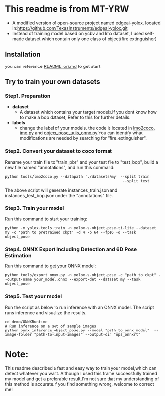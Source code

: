 # This readme is from MT-YRW
* A modified version of open-source project named edgeai-yolox. located in:https://github.com/TexasInstruments/edgeai-yolox.git
* Instead of training model based on ycbv and lmo dataset, I used self-made dataset which contain only one class of object(fire extinguisher) 


## Installation  
you can reference [README_ori.md](./README_ori.md) to get start

## Try to train your own datasets
### Step1. Preparation
* **dataset**
    * A dataset which contains your target models.If you dont know how to make a bop dataset, Refer to this for further details.
* **labels**
    * change the label of your models. the code is located in [lmo2coco](./tools/lmo2coco.py), [lmo.py](./yolox/data/datasets/lmo.py) and [object_pose_utils_onnx.py](./demo/ONNXRuntime/object_pose_utils_onnx.py).You can identify what modifications are needed by searching for "fire_extinguisher". 

### Step2. Convert your dataset to coco format
Rename your train file to "train_pbr" and your test file to "test_bop", build a new file named "annotations", and run this command:
```
python tools/lmo2coco.py --datapath './datasets/my' --split train                
                                                     --split test   
```
The above script will generate instances_train.json and instances_test_bop.json under the "annotations" file.

### Step3. Train your model
Run this command to start your training:
```
python -m yolox.tools.train -n yolox-s-object-pose-ti-lite --dataset my -c 'path to pretrained ckpt' -d 4 -b 64 --fp16 -o --task object_pose
```

### Step4. ONNX Export Including Detection and 6D Pose Estimation
Run this command to get your ONNX model:
```
python tools/export_onnx.py -n yolox-s-object-pose -c "path to ckpt" --output-name your_model.onnx --export-det --dataset my --task object_pose
```

### Step5. Test your model
Run the script as below to run inference with an ONNX model. The script runs inference and visualize the results.
```
cd demo/ONNXRuntime
# Run inference on a set of sample images
python onnx_inference_object_pose.py --model "path_to_onnx_model"  --image-folder "path-to-input-images" --output-dir "ops_onnxrt" 
```


# Note:
This readme described a fast and easy way to train your model,which can detect whatever you want. Although I used this frame successfully trained my model and get a preferable result,I'm not sure that my understanding of this method is accurate.If you find something wrong, welcome to correct me!




